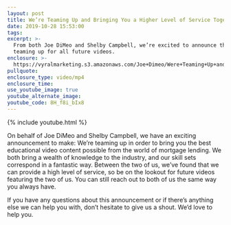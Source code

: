 ```yaml
---
layout: post
title: We’re Teaming Up and Bringing You a Higher Level of Service Together
date: 2019-10-28 15:53:00
tags:
excerpt: >-
  From both Joe DiMeo and Shelby Campbell, we’re excited to announce that we’re
  teaming up for all future videos.
enclosure: >-
  https://vyralmarketing.s3.amazonaws.com/Joe+Dimeo/Were+Teaming+Up+and+Bringing+You+a+Higher+Level+of+Service+Together.mp4
pullquote:
enclosure_type: video/mp4
enclosure_time:
use_youtube_image: true
youtube_alternate_image:
youtube_code: 8H_f8i_bIx8
---
```


{% include youtube.html %}

On behalf of Joe DiMeo and Shelby Campbell, we have an exciting announcement to make: We’re teaming up in order to bring you the best educational video content possible from the world of mortgage lending. We both bring a wealth of knowledge to the industry, and our skill sets correspond in a fantastic way. Between the two of us, we’ve found that we can provide a high level of service, so be on the lookout for future videos featuring the two of us. You can still reach out to both of us the same way you always have.&nbsp;

If you have any questions about this announcement or if there’s anything else we can help you with, don’t hesitate to give us a shout. We’d love to help you.&nbsp;

<br>&nbsp;